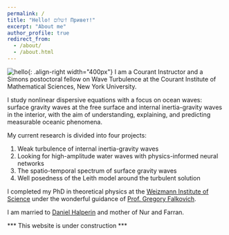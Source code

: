 ```yaml
---
permalink: /
title: "Hello! שלום! Привет!"
excerpt: "About me"
author_profile: true
redirect_from: 
  - /about/
  - /about.html
---
```

![hello](/images/IMG_9773.jpg){: .align-right width="400px"}
I am a Courant Instructor and a Simons postoctoral fellow on Wave Turbulence at the Courant Institute of Mathematical Sciences, New York University.

I study nonlinear dispersive equations with a focus on ocean waves: surface gravity waves at the free surface and internal inertia-gravity waves in the interior, with the aim of understanding, explaining, and predicting measurable oceanic phenomena.

My current research is divided into four projects:
1. Weak turbulence of internal inertia-gravity waves
2. Looking for high-amplitude water waves with physics-informed neural networks
3. The spatio-temporal spectrum of surface gravity waves 
4. Well posedness of the Leith model around the turbulent solution



I completed my PhD in theoretical physics at the [Weizmann Institute of Science](https://www.weizmann.ac.il/pages/) under the wonderful guidance of [Prof. Gregory Falkovich](https://www.weizmann.ac.il/complex/falkovich/home).


I am married to [Daniel Halperin](https://scholar.google.com/citations?user=atuZWDsAAAAJ&hl=en&oi=sra) and mother of Nur and Farran.  


*** This website is under construction ***


